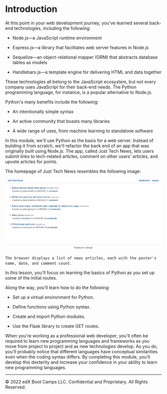 # Introduction

At this point in your web development journey, you've learned several back-end technologies, including the following:

* Node.js—a JavaScript runtime environment

* Express.js—a library that facilitates web server features in Node.js

* Sequelize—an object-relational mapper (ORM) that abstracts database tables as models

* Handlebars.js—a template engine for delivering HTML and data together

These technologies all belong to the JavaScript ecosystem, but not every company uses JavaScript for their back-end needs. The Python programming language, for instance, is a popular alternative to Node.js.

Python's many benefits include the following:

* An intentionally simple syntax

* An active community that boasts many libraries

* A wide range of uses, from machine learning to standalone software

In this module, we'll use Python as the basis for a web server. Instead of building it from scratch, we'll refactor the back end of an app that was originally built using Node.js. The app, called Just Tech News, lets users submit links to tech-related articles, comment on other users' articles, and upvote articles for points.

The homepage of Just Tech News resembles the following image:

![](../Images/100-app-preview.png)

`The browser displays a list of news articles, each with the poster's name, date, and comment count.`

In this lesson, you'll focus on learning the basics of Python as you set up some of the initial routes.

Along the way, you'll learn how to do the following:

* Set up a virtual environment for Python.

* Define functions using Python syntax.

* Create and import Python modules.

* Use the Flask library to create GET routes.

When you're working as a professional web developer, you'll often be required to learn new programming languages and frameworks as you move from project to project and as new technologies develop. As you do, you'll probably notice that different languages have conceptual similarities even when the coding syntax differs. By completing this module, you'll develop this dexterity and increase your confidence in your ability to learn new programming languages.

---
© 2022 edX Boot Camps LLC. Confidential and Proprietary. All Rights Reserved.

